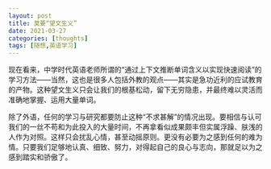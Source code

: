 ```yaml
---
layout: post
title: 莫要“望文生义”
date: 2021-03-27
categories: [thoughts]
tags: [随想,英语学习]
---
```


现在看来，中学时代英语老师所谓的“通过上下文推断单词含义以实现快速阅读”的学习方法——当然，这也是很多人包括外教的观点——其实是急功近利的应试教育的产物。这种望文生义只会让我们的根基松动，留下无穷隐患，并最终难以灵活而准确地掌握、运用大量单词。

除了外语，任何的学习与研究都要防止这种“不求甚解”的情况出现。要相信与认可我们的一丝不苟和为此投入的大量时间，不再拿看似成果颇丰但实属浮躁、肤浅的人作为对照。这样只会扰乱心情，甚至动摇原则。更没有必要为之感到任何的难为情。只要我们足够地认真、细致、努力，对得起自己的良心与志向，那就足以为之感到踏实和骄傲了。
